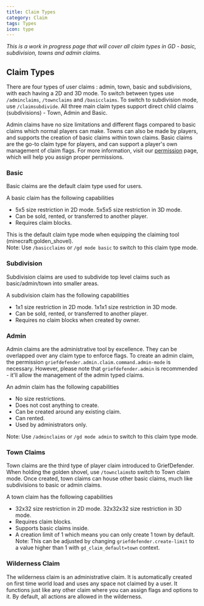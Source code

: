 ```yaml
---
title: Claim Types
category: Claim
tags: Types
icon: type
---
```


_This is a work in progress page that will cover all claim types in GD - basic, subdivision, towns and admin claims._

## Claim Types
There are four types of user claims : admin, town, basic and subdivisions, with each having a 2D and 3D mode. To switch between types use `/adminclaims`, `/townclaims` and `/basicclaims`. To switch to subdivision mode, use `/claimsubdivide`. All three main claim types support direct child claims (subdivisions) - Town, Admin and Basic. 

Admin claims have no size limitations and different flags compared to basic claims which normal players can make. Towns can also be made by players, and supports the creation of basic claims within town claims. Basic claims are the go-to claim type for players, and can support a player's own management of claim flags. For more information, visit our [permission](https://github.com/bloodmc/GriefDefender/wiki/Permissions) page, which will help you assign proper permissions.

### Basic

Basic claims are the default claim type used for users.

A basic claim has the following capabilities  

* 5x5 size restriction in 2D mode. 5x5x5 size restriction in 3D mode.  
* Can be sold, rented, or transferred to another player.  
* Requires claim blocks.  

This is the default claim type mode when equipping the claiming tool (minecraft:golden_shovel).  
Note: Use `/basicclaims` or `/gd mode basic` to switch to this claim type mode.  

### Subdivision

Subdivision claims are used to subdivide top level claims such as basic/admin/town into smaller areas.

A subdivision claim has the following capabilities  

* 1x1 size restriction in 2D mode. 1x1x1 size restriction in 3D mode.
* Can be sold, rented, or transferred to another player.  
* Requires no claim blocks when created by owner. 

### Admin

Admin claims are the administrative tool by excellence. They can be overlapped over any claim type to enforce flags. To create an admin claim, the permission `griefdefender.admin.claim.command.admin-mode` is necessary. However, please note that `griefdefender.admin` is recommended - it'll allow the management of the admin typed claims.

An admin claim has the following capabilities  

* No size restrictions.
* Does not cost anything to create.
* Can be created around any existing claim.
* Can rented. 
* Used by administrators only.

Note: Use `/adminclaims` or `/gd mode admin` to switch to this claim type mode.

### Town Claims

Town claims are the third type of player claim introduced to GriefDefender. When holding the golden shovel, use `/townclaims`to switch to Town claim mode. Once created, town claims can house other basic claims, much like subdivisions to basic or admin claims.

A town claim has the following capabilities  

* 32x32 size restriction in 2D mode. 32x32x32 size restriction in 3D mode.
* Requires claim blocks.  
* Supports basic claims inside.  
* A creation limit of 1 which means you can only create 1 town by default.  
Note: This can be adjusted by changing `griefdefender.create-limit` to a value higher than 1 with `gd_claim_default=town` context. 

### Wilderness Claim

The wilderness claim is an administrative claim. It is automatically created on first time world load and uses any space not claimed by a user. It functions just like any other claim where you can assign flags and options to it. By default, all actions are allowed in the wilderness.